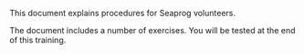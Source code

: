 This document explains procedures for Seaprog volunteers.

The document includes a number of exercises. You will be tested at the end of this training.
